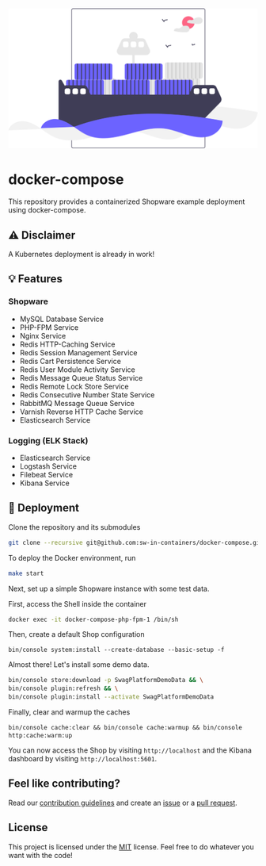 <h1 align="center">
    <img src=".github/project-logo.svg" width="512px">
</h1>

# docker-compose

This repository provides a containerized Shopware example deployment using docker-compose.

## :warning: Disclaimer

A Kubernetes deployment is already in work!

## :bulb: Features

### Shopware

* MySQL Database Service
* PHP-FPM Service
* Nginx Service
* Redis HTTP-Caching Service
* Redis Session Management Service
* Redis Cart Persistence Service
* Redis User Module Activity Service
* Redis Message Queue Status Service
* Redis Remote Lock Store Service
* Redis Consecutive Number State Service
* RabbitMQ Message Queue Service
* Varnish Reverse HTTP Cache Service
* Elasticsearch Service

### Logging (ELK Stack)

* Elasticsearch Service
* Logstash Service
* Filebeat Service
* Kibana Service

## :rocket: Deployment

Clone the repository and its submodules

```bash
git clone --recursive git@github.com:sw-in-containers/docker-compose.git
```

To deploy the Docker environment, run

```bash
make start
```

Next, set up a simple Shopware instance with some test data.

First, access the Shell inside the container

```bash
docker exec -it docker-compose-php-fpm-1 /bin/sh
```

Then, create a default Shop configuration

```shell
bin/console system:install --create-database --basic-setup -f
```

Almost there! Let's install some demo data.

```bash
bin/console store:download -p SwagPlatformDemoData && \
bin/console plugin:refresh && \
bin/console plugin:install --activate SwagPlatformDemoData
```

Finally, clear and warmup the caches

```shell
bin/console cache:clear && bin/console cache:warmup && bin/console http:cache:warm:up
```

You can now access the Shop by visiting `http://localhost` and the Kibana dashboard by visiting `http://localhost:5601`.

## Feel like contributing?

Read our [contribution guidelines](CONTRIBUTING.md) and create
an [issue](https://github.com/sw-in-containers/docker-compose/issues/new/choose) or
a [pull request](https://github.com/sw-in-containers/docker-compose/compare).

## License

This project is licensed under the [MIT](LICENSE) license.
Feel free to do whatever you want with the code!
